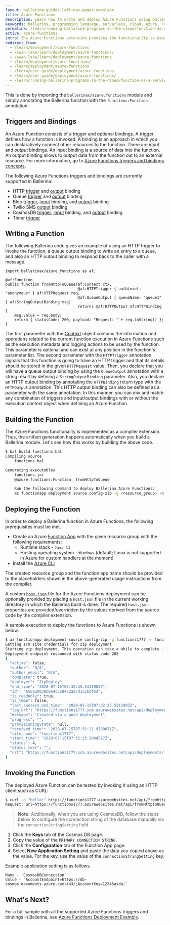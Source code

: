 ```yaml
---
layout: ballerina-guides-left-nav-pages-swanlake
title: Azure Functions
description: Learn how to write and deploy Azure Functions using ballerina
keywords: ballerina, programming language, serverless, cloud, Azure, Functions, Cloud Native
permalink: /learn/running-ballerina-programs-in-the-cloud/function-as-a-service-with-ballerina//azure-functions/
active: azure-functions
intro: The Azure Functions extension provides the functionality to expose a Ballerina function as a serverless function in the Azure Functions platform.
redirect_from:
  - /learn/deployment/azure-functions
  - /swan-lake/learn/deployment/azure-functions/
  - /swan-lake/learn/deployment/azure-functions
  - /learn/deployment/azure-functions/
  - /learn/deployment/azure-functions
  - /learn/user-guide/deployment/azure-functions
  - /learn/user-guide/deployment/azure-functions/
  - /learn/running-ballerina-programs-in-the-cloud/function-as-a-service-with-ballerina//azure-functions
---
```


This is done by importing the `ballerinax/azure.functions` module and simply annotating the Ballerina function with the `functions:Function` annotation.

## Triggers and Bindings

An Azure Function consists of a trigger and optional bindings. A trigger defines how a function is invoked. A binding is an approach in which you can declaratively connect other resources to the function. There are *input* and *output* bindings. An input binding is a source of data into the function. An output binding allows to output data from the function out to an external resource. For more information, go to [Azure Functions triggers and bindings concepts](https://docs.microsoft.com/en-us/azure/azure-functions/functions-triggers-bindings).

The following Azure Functions triggers and bindings are currently supported in Ballerina:
- HTTP [trigger](https://docs.central.ballerina.io/ballerinax/azure_functions/latest/annotations#HTTPTrigger) and [output](https://docs.central.ballerina.io/ballerinax/azure_functions/latest/annotations#HTTPOutput) binding
- Queue [trigger](https://docs.central.ballerina.io/ballerinax/azure_functions/latest/annotations#QueueTrigger) and [output](https://docs.central.ballerina.io/ballerinax/azure_functions/latest/annotations#QueueOutput) binding
- Blob [trigger](https://docs.central.ballerina.io/ballerinax/azure_functions/latest/annotations#BlobTrigger), [input](https://docs.central.ballerina.io/ballerinax/azure_functions/latest/annotations#BlobInput) binding, and [output](https://docs.central.ballerina.io/ballerinax/azure_functions/latest/annotations#BlobOutput) binding
- Twilio SMS [output](https://docs.central.ballerina.io/ballerinax/azure_functions/latest/annotations#TwilioSmsOutput) binding
- CosmosDB [trigger](https://docs.central.ballerina.io/ballerinax/azure_functions/latest/annotations#CosmosDBTrigger), [input](https://docs.central.ballerina.io/ballerinax/azure_functions/latest/annotations#CosmosDBInput) binding, and [output](https://docs.central.ballerina.io/ballerinax/azure_functions/latest/annotations#CosmosDBOutput) binding
- Timer [trigger](https://docs.central.ballerina.io/ballerinax/azure_functions/latest/annotations#TimerTrigger)

## Writing a Function

The following Ballerina code gives an example of using an HTTP trigger to invoke the function, a queue output binding to write an entry to a queue, and also an HTTP output binding to respond back to the caller with a message. 

```ballerina
import ballerinax/azure_functions as af;

@af:Function
public function fromHttpToQueue(af:Context ctx, 
                                @af:HTTPTrigger { authLevel: "anonymous" } af:HTTPRequest req, 
                                @af:QueueOutput { queueName: "queue1" } af:StringOutputBinding msg) 
                                returns @af:HTTPOutput af:HTTPBinding {
    msg.value = req.body;
    return { statusCode: 200, payload: "Request: " + req.toString() };
}
```

The first parameter with the [Context](/learn/api-docs/ballerina/#/azure_functions/classes/Context) object contains the information and operations related to the current function execution in Azure Functions such as the execution metadata and logging actions to be used by the function. This parameter is optional and can exist at any position in the function's parameter list. The second parameter with the `HTTPTrigger` annotation signals that this function is going to have an HTTP trigger and that its details should be stored in the given `HTTPRequest` value. Then, you declare that you will have a queue output binding by using the `QueueOutput` annotation with a string result by defining a `StringOutputBinding` parameter. Also, you declare an HTTP output binding by annotating the `HTTPBinding` return type with the `HTTPOutput` annotation. This HTTP output binding can also be defined as a parameter with the same annotation. In this manner, you can mix and match any combination of triggers and input/output bindings with or without the execution context object when defining an Azure Function. 

## Building the Function

The Azure Functions functionality is implemented as a compiler extension. Thus, the artifact generation happens automatically when you build a Ballerina module. Let's see how this works by building the above code. 

```bash
$ bal build functions.bal 
Compiling source
	functions.bal

Generating executables
	functions.jar
	@azure.functions:Function: fromHttpToQueue

	Run the following command to deploy Ballerina Azure Functions:
	az functionapp deployment source config-zip -g <resource_group> -n <function_app_name> --src azure-functions.zip
```

## Deploying the Function

In order to deploy a Ballerina function in Azure Functions, the following prerequisites must be met.

* Create an Azure [Function App](https://docs.microsoft.com/en-us/azure/azure-functions/functions-create-function-app-portal) with the given resource group with the following requirements:
   - Runtime stack - `Java 11`
   - Hosting operating system - `Windows` (default; Linux is not supported in Azure for custom handlers at the moment)
* Install the [Azure CLI](https://docs.microsoft.com/en-us/cli/azure/install-azure-cli?view=azure-cli-latest)

The created resource group and the function app name should be provided to the placeholders shown in the above-generated usage instructions from the compiler. 

A custom [`host.json`](https://docs.microsoft.com/en-us/azure/azure-functions/functions-host-json) file for the Azure Functions deployment can be optionally provided by placing a `host.json` file in the current working directory in which the Ballerina build is done. The required `host.json` properties are provided/overridden by the values derived from the source code by the compiler extension. 

A sample execution to deploy the functions to Azure Functions is shown below. 

```bash
$ az functionapp deployment source config-zip -g functions1777 -n functions1777 --src azure-functions.zip 
Getting scm site credentials for zip deployment
Starting zip deployment. This operation can take a while to complete ...
Deployment endpoint responded with status code 202
{
  "active": false,
  "author": "N/A",
  "author_email": "N/A",
  "complete": true,
  "deployer": "ZipDeploy",
  "end_time": "2020-07-15T07:32:35.5311903Z",
  "id": "e56a20038b864c5c8432aa7d1c26bfbd",
  "is_readonly": true,
  "is_temp": false,
  "last_success_end_time": "2020-07-15T07:32:35.5311903Z",
  "log_url": "https://functions1777.scm.azurewebsites.net/api/deployments/latest/log",
  "message": "Created via a push deployment",
  "progress": "",
  "provisioningState": null,
  "received_time": "2020-07-15T07:32:21.9780071Z",
  "site_name": "functions1777",
  "start_time": "2020-07-15T07:32:23.2044517Z",
  "status": 4,
  "status_text": "",
  "url": "https://functions1777.scm.azurewebsites.net/api/deployments/latest"
}
```

## Invoking the Function

The deployed Azure Function can be tested by invoking it using an HTTP client such as CURL:

```bash
$ curl -d "Hello!" https://functions1777.azurewebsites.net/api/fromHttpToQueue 
Request: url=https://functions1777.azurewebsites.net/api/fromHttpToQueue method=POST query= headers=Accept=*/* Connection=Keep-Alive Content-Length=6 Content-Type=application/x-www-form-urlencoded Host=functions1777.azurewebsites.net Max-Forwards=9 User-Agent=curl/7.64.0 X-WAWS-Unencoded-URL=/api/fromHttpToQueue CLIENT-IP=10.0.128.31:47794 X-ARR-LOG-ID=c905b483-af19-4cf2-9ce0-0741e5998a98 X-SITE-DEPLOYMENT-ID=functions1777 WAS-DEFAULT-HOSTNAME=functions1777.azurewebsites.net X-Original-URL=/api/fromHttpToQueue X-Forwarded-For=45.30.94.9:47450 X-ARR-SSL=2048|256|C=US, S=Washington, L=Redmond, O=Microsoft Corporation, OU=Microsoft IT, CN=Microsoft IT TLS CA 5|CN=*.azurewebsites.net X-Forwarded-Proto=https X-AppService-Proto=https X-Forwarded-TlsVersion=1.2 DISGUISED-HOST=functions1777.azurewebsites.net params= identities=[{"AuthenticationType":null,"IsAuthenticated":false,"Actor":null,"BootstrapContext":null,"Claims":[],"Label":null,"Name":null,"NameClaimType":"http://schemas.xmlsoap.org/ws/2005/05/identity/claims/name","RoleClaimType":"http://schemas.microsoft.com/ws/2008/06/identity/claims/role"}] body=Hello!
```

>**Note:** Additionally, when you are using CosmosDB, follow the steps below to configure the connection string of the database manually via the `connectionStringSetting` field.
1. Click the **Keys** tab of the Cosmos DB page.
2. Copy the value of the `PRIMARY CONNECTION STRING`.
3. Click the **Configuration** tab of the Function App page.
4. Select **New Application Setting** and paste the data you copied above as the value. For the key, use the value of the `connectionStringSetting` key.   

Example application setting is as follows.
```
Name - `CosmosDBConnection`
Value - `AccountEndpoint=https://db-cosmos.documents.azure.com:443/;AccountKey=12345asda;`
```

## What's Next?

For a full sample with all the supported Azure Functions triggers and bindings in Ballerina, see [Azure Functions Deployment Example](/learn/by-example/azure-functions-deployment.html).

<style> #tree-expand-all , #tree-collapse-all, .cTocElements {display:none;} .cGitButtonContainer {padding-left: 40px;} </style>
